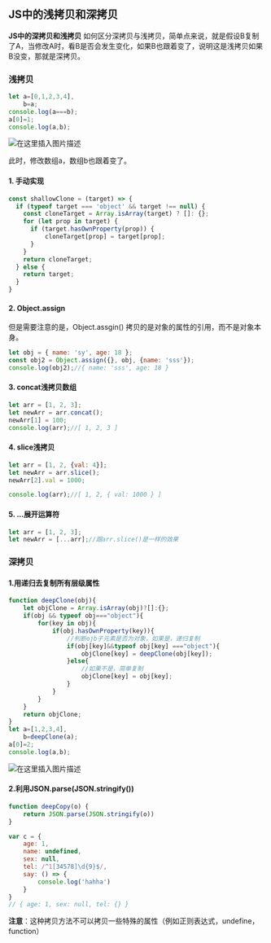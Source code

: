 ## JS中的浅拷贝和深拷贝

**JS中的深拷贝和浅拷贝**
如何区分深拷贝与浅拷贝，简单点来说，就是假设B复制了A，当修改A时，看B是否会发生变化，如果B也跟着变了，说明这是浅拷贝如果B没变，那就是深拷贝。

### 浅拷贝

```js
let a=[0,1,2,3,4],
    b=a;
console.log(a===b);
a[0]=1;
console.log(a,b);
```

![在这里插入图片描述](https://img-blog.csdnimg.cn/20200923165832394.png#pic_center)

此时，修改数组a，数组b也跟着变了。

#### 1. 手动实现

```js
const shallowClone = (target) => {
  if (typeof target === 'object' && target !== null) {
    const cloneTarget = Array.isArray(target) ? []: {};
    for (let prop in target) {
      if (target.hasOwnProperty(prop)) {
          cloneTarget[prop] = target[prop];
      }
    }
    return cloneTarget;
  } else {
    return target;
  }
}
```

#### 2. Object.assign

但是需要注意的是，Object.assgin() 拷贝的是对象的属性的引用，而不是对象本身。

```js
let obj = { name: 'sy', age: 18 };
const obj2 = Object.assign({}, obj, {name: 'sss'});
console.log(obj2);//{ name: 'sss', age: 18 }
```

#### 3. concat浅拷贝数组

```js
let arr = [1, 2, 3];
let newArr = arr.concat();
newArr[1] = 100;
console.log(arr);//[ 1, 2, 3 ]
```

#### 4. slice浅拷贝

```js
let arr = [1, 2, {val: 4}];
let newArr = arr.slice();
newArr[2].val = 1000;

console.log(arr);//[ 1, 2, { val: 1000 } ]
```



#### 5. ...展开运算符

```js
let arr = [1, 2, 3];
let newArr = [...arr];//跟arr.slice()是一样的效果
```

### 深拷贝

#### 1.用递归去复制所有层级属性

```js
function deepClone(obj){
    let objClone = Array.isArray(obj)?[]:{};
    if(obj && typeof obj==="object"){
        for(key in obj){
            if(obj.hasOwnProperty(key)){
                //判断ojb子元素是否为对象，如果是，递归复制
                if(obj[key]&&typeof obj[key] ==="object"){
                    objClone[key] = deepClone(obj[key]);
                }else{
                    //如果不是，简单复制
                    objClone[key] = obj[key];
                }
            }
        }
    }
    return objClone;
}    
let a=[1,2,3,4],
    b=deepClone(a);
a[0]=2;
console.log(a,b);
```

![在这里插入图片描述](https://img-blog.csdnimg.cn/20200923170144196.png#pic_center)

#### 2.利用JSON.parse(JSON.stringify())

```js
function deepCopy(o) {
    return JSON.parse(JSON.stringify(o))
}

var c = {
    age: 1,
    name: undefined,
    sex: null,
    tel: /^1[34578]\d{9}$/,
    say: () => {
        console.log('hahha')
    }
}
// { age: 1, sex: null, tel: {} }
```

**注意**：这种拷贝方法不可以拷贝一些特殊的属性（例如正则表达式，undefine，function）

